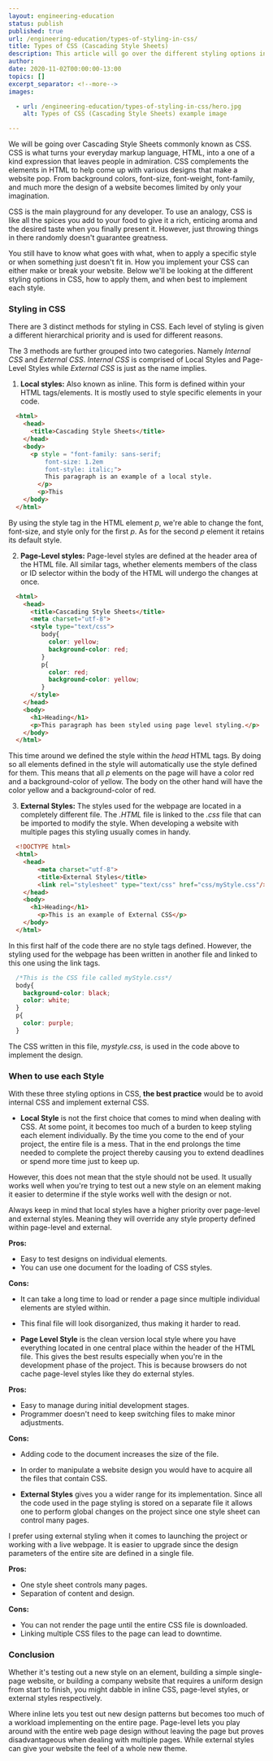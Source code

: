 ```yaml
---
layout: engineering-education
status: publish
published: true
url: /engineering-education/types-of-styling-in-css/
title: Types of CSS (Cascading Style Sheets)
description: This article will go over the different styling options in CSS, how to apply them, and when best to implement each style.
author:
date: 2020-11-02T00:00:00-13:00
topics: []
excerpt_separator: <!--more-->
images:

  - url: /engineering-education/types-of-styling-in-css/hero.jpg
    alt: Types of CSS (Cascading Style Sheets) example image

---
```

We will be going over Cascading Style Sheets commonly known as CSS. CSS is what turns your everyday markup language, HTML, into a one of a kind expression that leaves people in admiration. CSS complements the elements in HTML to help come up with various designs that make a website pop. From background colors, font-size, font-weight, font-family, and much more the design of a website becomes limited by only your imagination.
<!--more-->
CSS is the main playground for any developer. To use an analogy, CSS is like all the spices you add to your food to give it a rich, enticing aroma and the desired taste when you finally present it. However, just throwing things in there randomly doesn't guarantee greatness.

You still have to know what goes with what, when to apply a specific style or when something just doesn't fit in. How you implement your CSS can either make or break your website. Below we'll be looking at the different styling options in CSS, how to apply them, and when best to implement each style.

### Styling in CSS
There are 3 distinct methods for styling in CSS. Each level of styling is given a different hierarchical priority and is used for different reasons.

The 3 methods are further grouped into two categories. Namely *Internal CSS* and *External CSS*. *Internal CSS* is comprised of Local Styles and Page-Level Styles while *External CSS* is just as the name implies.

1. **Local styles:** Also known as inline. This form is defined within your HTML tags/elements. It is mostly used to style specific elements in your code.

```HTML
  <html>
    <head>
      <title>Cascading Style Sheets</title>
    </head>
    <body>
      <p style = "font-family: sans-serif;
          font-size: 1.2em
          font-style: italic;">
          This paragraph is an example of a local style.
        </p>
        <p>This
    </body>
  </html>
```

By using the style tag in the HTML element *p*, we're able to change the font, font-size, and style only for the first *p*. As for the second *p* element it retains its default style.

2. **Page-Level styles:** Page-level styles are defined at the header area of the HTML file. All similar tags, whether elements members of the class or ID selector within the body of the HTML will undergo the changes at once.

```HTML
  <html>
    <head>
      <title>Cascading Style Sheets</title>
      <meta charset="utf-8">
      <style type="text/css">
         body{
           color: yellow;
           background-color: red;
         }
         p{
           color: red;
           background-color: yellow;
         }
      </style>
    </head>
    <body>
      <h1>Heading</h1>
      <p>This paragraph has been styled using page level styling.</p>
    </body>
  </html>
```

This time around we defined the style within the *head* HTML tags. By doing so all elements defined in the style will automatically use the style defined for them. This means that all *p* elements on the page will have a color red and a background-color of yellow. The body on the other hand will have the color yellow and a background-color of red.

3. **External Styles:** The styles used for the webpage are located in a completely different file. The *.HTML* file is linked to the *.css* file that can be imported to modify the style. When developing a website with multiple pages this styling usually comes in handy.

```html
  <!DOCTYPE html>
  <html>
    <head>
        <meta charset="utf-8">
        <title>External Styles</title>
        <link rel="stylesheet" type="text/css" href="css/myStyle.css"/>
    </head>
    <body>
      <h1>Heading</h1>
        <p>This is an example of External CSS</p>
    </body>
  </html>
```

In this first half of the code there are no style tags defined. However, the styling used for the webpage has been written in another file and linked to this one using the link tags.

```CSS
  /*This is the CSS file called myStyle.css*/
  body{
    background-color: black;
    color: white;
  }
  p{
    color: purple;
  }
```

The CSS written in this file, *mystyle.css*, is used in the code above to implement the design.

### When to use each Style
With these three styling options in CSS, **the best practice** would be to avoid internal CSS and implement external CSS.

- **Local Style** is not the first choice that comes to mind when dealing with CSS. At some point, it becomes too much of a burden to keep styling each element individually. By the time you come to the end of your project, the entire file is a mess. That in the end prolongs the time needed to complete the project thereby causing you to extend deadlines or spend more time just to keep up.

However, this does not mean that the style should not be used. It usually works well when you're trying to test out a new style on an element making it easier to determine if the style works well with the design or not.

Always keep in mind that local styles have a higher priority over page-level and external styles. Meaning they will override any style property defined within page-level and external.

**Pros:**
- Easy to test designs on individual elements.
- You can use one document for the loading of CSS styles.

**Cons:**
- It can take a long time to load or render a page since multiple individual elements are styled within.
- This final file will look disorganized, thus making it harder to read.

- **Page Level Style** is the clean version local style where you have everything located in one central place within the header of the HTML file. This gives the best results especially when you're in the development phase of the project. This is because browsers do not cache page-level styles like they do external styles.

**Pros:**
- Easy to manage during initial development stages.
- Programmer doesn't need to keep switching files to make minor adjustments.

**Cons:**
- Adding code to the document increases the size of the file.
- In order to manipulate a website design you would have to acquire all the files that contain CSS.

- **External Styles** gives you a wider range for its implementation. Since all the code used in the page styling is stored on a separate file it allows one to perform global changes on the project since one style sheet can control many pages.

I prefer using external styling when it comes to launching the project or working with a live webpage. It is easier to upgrade since the design parameters of the entire site are defined in a single file.

**Pros:**
- One style sheet controls many pages.
- Separation of content and design.

**Cons:**
- You can not render the page until the entire CSS file is downloaded.
- Linking multiple CSS files to the page can lead to downtime.

### Conclusion
Whether it's testing out a new style on an element, building a simple single-page website, or building a company website that requires a uniform design from start to finish, you might dabble in inline CSS, page-level styles, or external styles respectively.

Where inline lets you test out new design patterns but becomes too much of a workload implementing on the entire page. Page-level lets you play around with the entire web page design without leaving the page but proves disadvantageous when dealing with multiple pages. While external styles can give your website the feel of a whole new theme.
